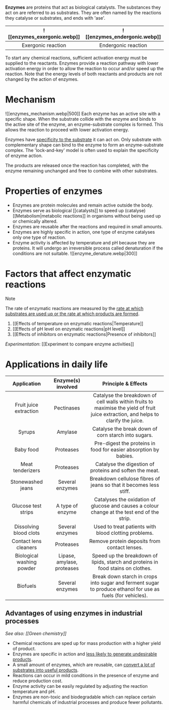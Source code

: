 **Enzymes** are proteins that act as biological <span class="hi-blue">catalysts</span>. The substances they act on are referred to as substrates. They are often named by the reactions they catalyse or substrates, and ends with 'ase'.

| ![[enzymes_exergonic.webp]] | ![[enzymes_endergonic.webp]] |
| :--: | :--: |
| Exergonic reaction | Endergonic reaction |

To start any chemical reactions, sufficient <span class="hi-blue">activation energy</span> must be supplied to the reactants. Enzymes provide a reaction pathway with lower activation energy in order to allow the reaction to occur and/or speed up the reaction. Note that the energy levels of both reactants and products are not changed by the action of enzymes.

# Mechanism
![[enzymes_mechanism.webp|500]]
Each enzyme has an <span class="hi-blue">active site</span> with a specific shape. When the substrate collide with the enzyme and binds to the active site of the enzyme, an <span class="hi-blue">enzyme-substrate complex</span> is formed. This allows the reaction to proceed with lower activation energy.

Enzymes have <u>specificity to the substrate</u> it can act on. Only <span class="hi-blue">substrate with complementary shape</span> can bind to the enzyme to form an enzyme-substrate complex. The <span class="hi-green">'lock-and-key' model</span> is often used to explain the specificity of enzyme action.

The products are released once the reaction has completed, with the enzyme remaining unchanged and free to combine with other substrates.

# Properties of enzymes
- Enzymes are <span class="hi-green">protein molecules</span> and remain active outside the body.
- Enzymes serve as biological [[catalysts]] to speed up (catalyse) [[Metabolism|metabolic reactions]] in organisms <span class="hi-green">without being used up or chemically altered</span>.
- Enzymes are <span class="hi-green">reusable</span> after the reactions and required in small amounts.
- Enzymes are <span class="hi-green">highly specific in action</span>, one type of enzyme catalyses only one type of reaction.
- Enzyme activity is <span class="hi-green">affected by temperature and pH</span> because they are proteins.
  It will undergo an irreversible process called <span class="hi-blue">denaturation</span> if the conditions are not suitable.
  ![[enzyme_denature.webp|300]]

# Factors that affect enzymatic reactions
> [!note]
> The rate of enzymatic reactions are measured by the <u>rate at which substrates are used up or the rate at which products are formed</u>.

1. [[Effects of temperature on enzymatic reactions|Temperature]]
2. [[Effects of pH level on enzymatic reactions|pH level]]
3. [[Effects of inhibitors on enzymatic reactions|Presence of inhibitors]]

*Experimentation*: [[Experiment to compare enzyme activities]]

# Applications in daily life
|        Application        |     Enzyme(s) involved     |                                                         Principle & Effects                                                         |
| :-----------------------: | :------------------------: | :---------------------------------------------------------------------------------------------------------------------------------: |
|  Fruit juice extraction   |         Pectinases         | Catalyse the breakdown of cell walls within fruits to maximise the yield of fruit juice extraction, and helps to clarify the juice. |
|          Syrups           |          Amylase           |                                         Catalyse the break down of corn starch into sugars.                                         |
|         Baby food         |         Proteases          |                                  Pre-digest the proteins in food for easier absorption by babies.                                   |
|     Meat tenderizers      |         Proteases          |                                       Catalyse the digestion of proteins and soften the meat.                                       |
|     Stonewashed jeans     |      Several enzymes       |                                 Breakdown cellulose fibres of jeans so that it becomes less stiff.                                  |
|    Glucose test strips    |      A type of enzyme      |                     Catalyses the oxidation of glucose and causes a colour change at the test end of the strip.                     |
|  Dissolving blood clots   |      Several enzymes       |                                        Used to treat patients with blood clotting problems.                                         |
|   Contact lens cleaners   |         Proteases          |                                            Remove protein deposits from contact lenses.                                             |
| Biological washing powder | Lipase, amylase, proteases |                          Speed up the breakdown of lipids, starch and proteins in food stains on clothes.                           |
|         Biofuels          |      Several enzymes       |             Break down starch in crops into sugar and ferment sugar to produce ethanol for use as fuels (for vehicles).             |
## Advantages of using enzymes in industrial processes
*See also: [[Green chemistry]]*

- <span class="hi-green">Chemical reactions are sped up</span> for mass production with a higher yield of product.
- Enzymes are <span class="hi-green">specific in action</span> and <u>less likely to generate undesirable products</u>.
- A <span class="hi-green">small amount of enzymes</span>, which are <span class="hi-green">reusable</span>, can <u>convert a lot of substrates into useful products</u>.
- Reactions can occur in <span class="hi-green">mild conditions</span> in the presence of enzyme and <span class="hi-green">reduce production cost</span>.
- <span class="hi-green">Enzyme activity can be easily regulated</span> by adjusting the reaction temperature and pH.
- Enzymes are <span class="hi-green">non-toxic and biodegradable</span> which can replace certain harmful chemicals of industrial processes and <span class="hi-green">produce fewer pollutants</span>.
